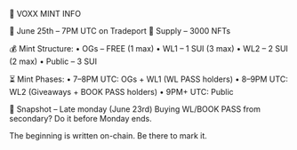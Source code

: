 📢 VOXX MINT INFO

📍 June 25th – 7PM UTC on Tradeport
🧬 Supply – 3000 NFTs

💰 Mint Structure:
• OGs – FREE (1 max)
• WL1 – 1 SUI (3 max)
• WL2 – 2 SUI (2 max)
• Public – 3 SUI

⏳ Mint Phases:
• 7–8PM UTC: OGs + WL1 (WL PASS holders)
• 8–9PM UTC: WL2 (Giveaways + BOOK PASS holders)
• 9PM+ UTC: Public

🚨 Snapshot – Late monday (June 23rd)
Buying WL/BOOK PASS from secondary?
 Do it before Monday ends.

The beginning is written on-chain. Be there to mark it.
